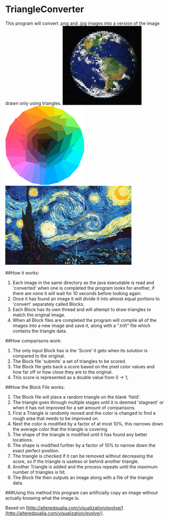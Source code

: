 # TriangleConverter
This program will convert .png and .jpg images into a version of the image drawn only using triangles.
![Alt text](Examples/earth.png?raw=true "Earth")
![Alt text](Examples/hue.png?raw=true "Hue")
![Alt text](Examples/starrynight.png?raw=true "Starry Night")

##How it works:

1. Each image in the same directory as the java executable is read and 'converted' when one is completed the program looks for another, if there are none it will wait for 10 seconds before looking again.
2. Once it has found an image it will divide it into almost equal portions to 'convert' separately called Blocks.
3. Each Block has its own thread and will attempt to draw triangles to match the original image.
4. When all Block files are completed the program will compile all of the images into a new image and save it, along with a ".trifi" file which contains the triangle data.

##How comparisons work:

1. The only input Block has is the 'Score' it gets when its solution is compared to the original.
2. The Block file 'submits' a set of triangles to be scored.
3. The Block file gets back a score based on the pixel color values and how far off or how close they are to the original.
4. This score is represented as a double value from 0 -> 1;

##How the Block File works:

1. The Block file will place a random triangle on the blank 'field'.
2. The triangle goes through multiple stages until it is deemed 'stagnant' or when it has not improved for a set amount of comparisons.
  1. First a Triangle is randomly moved and the color is changed to find a rough area that needs to be improved on. 
  2. Next the color is modified by a factor of at most 10%, this narrows down the average color that the triangle is covering
  3. The shape of the triangle is modified until it has found any better locations.
  4. The shape is modified further by a factor of 10% to narrow down the exact perfect position.
  5. The triangle is checked if it can be removed without decreasing the score, so if the triangle is useless or behind another triangle.
  6. Another Triangle is added and the process repeats until the maximum number of triangles is hit.
3. The Block file then outputs an image along with a file of the triangle data.

###Using this method this program can artificially copy an image without actually knowing what the image is.

Based on [http://alteredqualia.com/visualization/evolve/](http://alteredqualia.com/visualization/evolve/).


